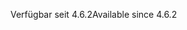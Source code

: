 <span data-ttu-id="e9645-101">Verfügbar seit 4.6.2</span><span class="sxs-lookup"><span data-stu-id="e9645-101">Available since 4.6.2</span></span>